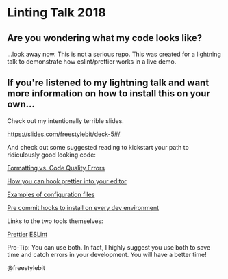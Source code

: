 # Linting Talk 2018

## Are you wondering what my code looks like?

...look away now.  This is not a serious repo.  This was created for a lightning talk to demonstrate how eslint/prettier works in a live demo.

## If you're listened to my lightning talk and want more information on how to install this on your own...

Check out my intentionally terrible slides.

https://slides.com/freestylebit/deck-5#/

And check out some suggested reading to kickstart your path to ridiculously good looking code:

[Formatting vs. Code Quality Errors](https://prettier.io/docs/en/comparison.html)

[How you can hook prettier into your editor](https://prettier.io/docs/en/editors.html)

[Examples of configuration files](https://prettier.io/docs/en/configuration.html)

[Pre commit hooks to install on every dev environment](https://prettier.io/docs/en/precommit.html)

Links to the two tools themselves:

[Prettier](https://prettier.io/)
[ESLint](https://eslint.org/)

Pro-Tip: You can use both.  In fact, I highly suggest you use both to save time and catch errors in your development.  You will have a better time!

@freestylebit
